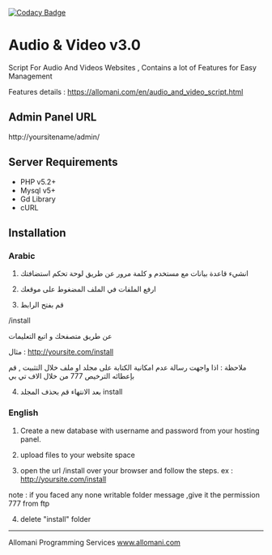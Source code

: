 [![Codacy Badge](https://api.codacy.com/project/badge/Grade/55c4b4a25b184814ba52da8862dcb31b)](https://www.codacy.com/app/AliAllomani/songs300?utm_source=github.com&amp;utm_medium=referral&amp;utm_content=allomani/songs300&amp;utm_campaign=Badge_Grade)

# Audio & Video v3.0

Script For Audio And Videos Websites , Contains a lot of Features for Easy Management

Features details : https://allomani.com/en/audio_and_video_script.html


## Admin Panel URL

http://yoursitename/admin/


## Server Requirements

* PHP v5.2+
* Mysql v5+
* Gd Library
* cURL

## Installation

### Arabic

1. انشيء قاعدة بيانات مع مستخدم و كلمة مرور عن طريق لوحة تحكم استضافتك


2. ارفع الملفات في الملف المضغوط على موقعك


3. قم بفتح الرابط

/install

عن طريق متصفحك و اتبع التعليمات

مثال :  http://yoursite.com/install

ملاحظة : اذا واجهت رسالة عدم امكانية الكتابة على مجلد او ملف خلال التثبيت , قم بإعطائه الترخيص 777 من خلال الاف تي بي

4. بعد الانتهاء قم بحذف المجلد
install

### English

1. Create a new database with username and password from your hosting panel.

2. upload files to your website space 

3. open the url /install over your browser and follow the steps. ex : http://yoursite.com/install

note : if you faced any none writable folder message ,give it the permission 777 from ftp 

4. delete "install" folder 



--------------------------
Allomani Programming Services
www.allomani.com
